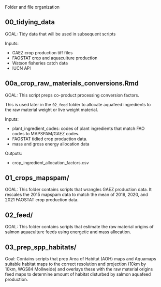 Folder and file organization

## 00_tidying_data
GOAL: Tidy data that will be used in subsequent scripts

Inputs: 
* GAEZ crop production tiff files
* FAOSTAT crop and aquaculture production
* Watson fisheries catch data
* IUCN API

## 00a_crop_raw_materials_conversions.Rmd
GOAL: This script preps co-product processing conversion factors. 

This is used later in the `02_feed` folder to allocate aquafeed ingredients to the raw material weight or live weight material.

Inputs: 
* plant_ingredient_codes: codes of plant ingredients that match FAO codes to MAPSPAM/GAEZ codes. 
* FAOSTAT tidied crop production data.
* mass and gross energy allocation data

Outputs: 
* crop_ingredient_allocation_factors.csv

## 01_crops_mapspam/
GOAL: This folder contains scripts that wrangles GAEZ production data. It rescales the 2015 mapspam data to match the mean of 2019, 2020, and 2021 FAOSTAT crop production data. 


## 02_feed/
GOAL: This folder contains scripts that estimate the raw material origins of salmon aquaculture feeds using energetic and mass allocation. 

## 03_prep_spp_habitats/

Goal: Contains scripts that prep Area of Habitat (AOH) maps and Aquamaps suitable habitat maps to the correct resolution and projection (10km by 10km, WGS84 Mollweide) and overlays these with the raw material origins feed maps to determine amount of habitat disturbed by salmon aquafeed production.


